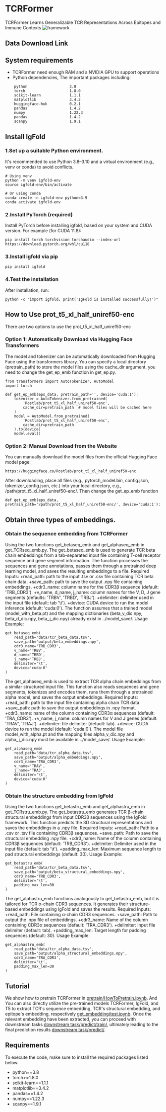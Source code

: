 # TCRFormer
TCRFormer Learns Generalizable TCR Representations Across Epitopes and Immune Contexts
![framework](./model.jpg)

## Data Download Link


## System requirements
+ TCRFormer need enough RAM and a NVIDIA GPU to support operations
+ Python dependencies, The important packages including:
```
    python                   3.8
    torch                    1.8.0
    scikit-learn             1.1.1
    matplotlib               3.4.2    
    huggingface-hub          0.2.1
    pandas                   1.4.2
    numpy                    1.22.3
    pandas                   1.4.2
    scanpy                   1.9.1
```

## Install IgFold
### 1.Set up a suitable Python environment. 
It's recommended to use Python 3.8–3.10 and a virtual environment (e.g., venv or conda) to avoid conflicts.
```
# Using venv
python -m venv igfold-env
source igfold-env/bin/activate

# Or using conda
conda create -n igfold-env python=3.9
conda activate igfold-env
```
### 2.Install PyTorch (required)
Install PyTorch before installing igfold, based on your system and CUDA version.
For example (for CUDA 11.8):
```
pip install torch torchvision torchaudio --index-url https://download.pytorch.org/whl/cu118
```
### 3.Install igfold via pip
```
pip install igfold
```
### 4.Test the installation
After installation, run:
```
python -c "import igfold; print('IgFold is installed successfully!')"
```
## How to Use prot_t5_xl_half_uniref50-enc
There are two options to use the prot_t5_xl_half_uniref50-enc
### Option 1: Automatically Download via Hugging Face Transformers
The model and tokenizer can be automatically downloaded from Hugging Face using the transformers library. You can specify a local directory (pretrain_path) to store the model files using the cache_dir argument. you need to change the get_ep_emb function in get_ep.py.
```
from transformers import AutoTokenizer, AutoModel
import torch

def get_ep_emb(eps_data, pretrain_path='', device='cuda:1'):
    tokenizer = AutoTokenizer.from_pretrained(
        'Rostlab/prot_t5_xl_half_uniref50-enc',
        cache_dir=pretrain_path  # model files will be cached here
    )
    model = AutoModel.from_pretrained(
        'Rostlab/prot_t5_xl_half_uniref50-enc',
        cache_dir=pretrain_path
    ).to(device)
    model.eval()

```
### Option 2: Manual Download from the Website

You can manually download the model files from the official Hugging Face model page:
```
https://huggingface.co/Rostlab/prot_t5_xl_half_uniref50-enc
```
After downloading, place all files (e.g., pytorch_model.bin, config.json, tokenizer_config.json, etc.) into your local directory, e.g., /path/prot_t5_xl_half_uniref50-enc/. Then change the get_ep_emb function
```
def get_ep_emb(eps_data, pretrain_path='/path/prot_t5_xl_half_uniref50-enc/', device='cuda:1'):
```
## Obtain three types of embeddings.
### Obtain the sequence embedding from TCRFormer
Using the two functions get_betaseq_emb and get_alphaseq_emb in get_TCRseq_emb.py.
The get_betaseq_emb is used to generate TCR beta chain embeddings from a tab-separated input file containing T-cell receptor sequence and gene segment information. The function processes the sequences and gene annotations, passes them through a pretrained deep learning model, and saves the resulting embeddings to a file.
Required Inputs:
+read_path: path to the input .tsv or .csv file containing TCR beta chain data.
+save_path: path to save the output .npy file containing embeddings.
+cdr3_name: column name for the CDR3β sequence (default: 'TRB_CDR3').
+v_name, d_name, j_name: column names for the V, D, J gene segments (defaults: 'TRBV', 'TRBD', 'TRBJ').
+delimiter: delimiter used in the input file (default: tab '\t').
+device: CUDA device to run the model inference (default: 'cuda:0').
The function assumes that a trained model (model_with_beta.pt) and the mapping dictionaries (beta_v_dic.npy, beta_d_dic.npy, beta_j_dic.npy) already exist in ../model_save/.
Usage Example:
```
get_betaseq_emb(
    read_path='data/tcr_beta_data.tsv',
    save_path='output/beta_embeddings.npy',
    cdr3_name='TRB_CDR3',
    v_name='TRBV',
    d_name='TRBD',
    j_name='TRBJ',
    delimiter='\t',
    device='cuda:0'
)
```
The get_alphaseq_emb is used to extract TCR alpha chain embeddings from a similar structured input file. This function also reads sequences and gene segments, tokenizes and encodes them, runs them through a pretrained alpha model, and saves the output embeddings.
Required Inputs:
+read_path: path to the input file containing alpha chain TCR data.
+save_path: path to save the output embeddings in .npy format.
+cdr3_name: name of the column containing CDR3α sequences (default: 'TRA_CDR3').
+v_name, j_name: column names for V and J genes (default: 'TRAV', 'TRAJ').
+delimiter: file delimiter (default: tab).
+device: CUDA device to run the model (default: 'cuda:0').
The model file model_with_alpha.pt and the mapping files alpha_v_dic.npy and alpha_j_dic.npy must be available in ../model_save/.
Usage Example:
```
get_alphaseq_emb(
    read_path='data/tcr_alpha_data.tsv',
    save_path='output/alpha_embeddings.npy',
    cdr3_name='TRA_CDR3',
    v_name='TRAV',
    j_name='TRAJ',
    delimiter='\t',
    device='cuda:0'
)
```
### Obtain the structure embedding from IgFold
Using the two functions get_betastru_emb and get_alphastru_emb in get_TCRstru_emb.py.
The get_betastru_emb generates TCR β-chain structural embeddings from input CDR3β sequences using the IgFold framework. This function predicts the 3D structural representations and saves the embeddings in a .npy file.
Required Inputs:
+read_path: Path to a .csv or .tsv file containing CDR3β sequences.
+save_path: Path to save the structural embedding .npy file.
+cdr3_name: Name of the column containing CDR3β sequences (default: 'TRB_CDR3').
+delimiter: Delimiter used in the input file (default: tab '\t').
+padding_max_len: Maximum sequence length to pad structural embeddings (default: 30).
Usage Example:
```
get_betastru_emb(
    read_path='data/tcr_beta_data.tsv',
    save_path='output/beta_structural_embeddings.npy',
    cdr3_name='TRB_CDR3',
    delimiter='\t',
    padding_max_len=30
)
```
The get_alphastru_emb functions analogously to get_betastru_emb, but it is tailored for TCR α-chain CDR3 sequences. It generates their structure-based embeddings using IgFold and saves the results.
Required Inputs:
+read_path: File containing α-chain CDR3 sequences.
+save_path: Path to output the .npy file of embeddings.
+cdr3_name: Name of the column containing CDR3α sequences (default: 'TRA_CDR3').
+delimiter: Input file delimiter (default: tab).
+padding_max_len: Target length for padding sequences (default: 30).
Usage Example:
```
get_alphastru_emb(
    read_path='data/tcr_alpha_data.tsv',
    save_path='output/alpha_structural_embeddings.npy',
    cdr3_name='TRA_CDR3',
    delimiter='\t',
    padding_max_len=30
)
```


## Tutorial
We show how to pretrain TCRFormer in [pretrain/HowToPretrain.ipynb](./pretrain/HowToPretrain.ipynb). And You can also directly utilize the pre-trained models TCRFormer, IgFold, and T5 to extract TCR's sequence embedding, TCR's structural embedding, and epitope's embedding, respectively [get_embedding/test.ipynb](./get_embedding/test.ipynb). Once the relevant embedding have been extracted, you can proceed with downstream tasks [downstream task/predict/train/](./downstream_task/predict/train/), ultimately leading to the final prediction results [downstream task/predict/](./downstream_task/predict/).

## Requirements
To execute the code, make sure to install the required packages listed below.
* python==3.8
* torch>=1.8.0
* scikit-learn==1.1.1
* matplotlib==3.4.2
* pandas==1.4.2
* numpy==1.22.3
* scanpy==1.9.1
